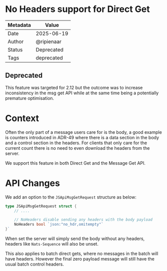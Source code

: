 # No Headers support for Direct Get

| Metadata | Value      |
|----------|------------|
| Date     | 2025-06-19 |
| Author   | @ripienaar |
| Status   | Deprecated |
| Tags     | deprecated |

## Deprecated

This feature was targeted for 2.12 but the outcome was to increase inconsistency in the msg get API while at the same time being a potentially premature optimisation.

# Context

Often the only part of a message users care for is the body, a good example is counters introduced in ADR-49 where there is a data section in the body and a control section in the headers. For clients that only care for the current count there is no need to even download the headers from the server.

We support this feature in both Direct Get and the Message Get API.

# API Changes

We add an option to the `JSApiMsgGetRequest` structure as below:

```go
type JSApiMsgGetRequest struct {
	// ....

	// NoHeaders disable sending any headers with the body payload
	NoHeaders bool `json:"no_hdr,omitempty"`
}`
```

When set the server will simply send the body without any headers, headers like `Nats-Sequence` will also be unset.  

This also applies to batch direct gets, where no messages in the batch will have headers. However the final zero payload message will still have the usual batch control headers.